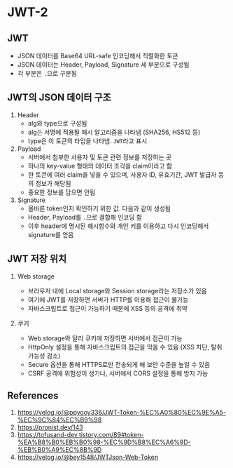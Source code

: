 # JWT-2

## JWT

- JSON 데이터를 Base64 URL-safe 인코딩해서 직렬화한 토큰
- JSON 데이터는 Header, Payload, Signature 세 부분으로 구성됨
- 각 부분은 `.`으로 구분됨

## JWT의 JSON 데이터 구조

1. Header
   - alg와 type으로 구성됨
   - alg는 서명에 적용될 해시 알고리즘을 나타냄 (SHA256, HS512 등)
   - type은 이 토큰의 타입을 나타냄. `JWT`라고 표시
2. Payload
   - 서버에서 첨부한 사용자 및 토큰 관련 정보를 저장하는 곳
   - 하나의 key-value 형태의 데이터 조각을 claim이라고 함
   - 한 토큰에 여러 claim을 넣을 수 있으며, 사용자 ID, 유효기간, JWT 발급자 등의 정보가 해당됨
   - 중요한 정보를 담으면 안됨
3. Signature
   - 올바른 token인지 확인하기 위한 값. 다음과 같이 생성됨
   - Header, Payload를 `.`으로 결합해 인코딩 함
   - 이후 header에 명시된 해시함수와 개인 키를 이용하고 다시 인코딩해서 signature를 얻음

## JWT 저장 위치

1. Web storage

   - 브라우저 내에 Local storage와 Session storage라는 저장소가 있음
   - 여기에 JWT를 저장하면 서버가 HTTP를 이용해 접근이 불가능
   - 자바스크립트로 접근이 가능하기 때문에 XSS 등의 공격에 취약

2. 쿠키
   - Web storage와 달리 쿠키에 저장하면 서버에서 접근이 가능
   - HttpOnly 설정을 통해 자바스크립트의 접근을 막을 수 있음 (XSS 차단, 탈취 가능성 감소)
   - Secure 옵션을 통해 HTTPS로만 전송되게 해 보안 수준을 높일 수 있음
   - CSRF 공격에 위험성이 생기나, 서버에서 CORS 설정을 통해 방지 가능

## References

1. https://velog.io/@ppyooy336/JWT-Token-%EC%A0%80%EC%9E%A5-%EC%9C%84%EC%B9%98
2. https://pronist.dev/143
3. https://tofusand-dev.tistory.com/89#token-%EA%B8%B0%EB%B0%98-%EC%9D%B8%EC%A6%9D-%EB%B0%A9%EC%8B%9D
4. https://velog.io/@bey1548/JWTJson-Web-Token
